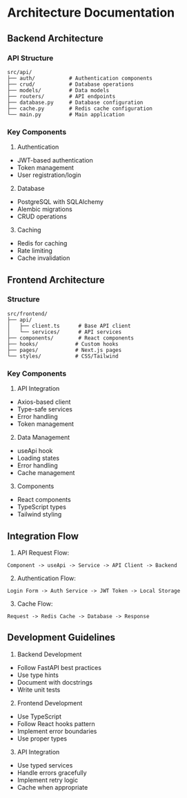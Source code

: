 # Architecture Documentation

## Backend Architecture

### API Structure
```
src/api/
├── auth/           # Authentication components
├── crud/           # Database operations
├── models/         # Data models
├── routers/        # API endpoints
├── database.py     # Database configuration
├── cache.py        # Redis cache configuration
└── main.py         # Main application
```

### Key Components

1. Authentication
- JWT-based authentication
- Token management
- User registration/login

2. Database
- PostgreSQL with SQLAlchemy
- Alembic migrations
- CRUD operations

3. Caching
- Redis for caching
- Rate limiting
- Cache invalidation

## Frontend Architecture

### Structure
```
src/frontend/
├── api/
│   ├── client.ts      # Base API client
│   └── services/      # API services
├── components/        # React components
├── hooks/            # Custom hooks
├── pages/            # Next.js pages
└── styles/           # CSS/Tailwind
```

### Key Components

1. API Integration
- Axios-based client
- Type-safe services
- Error handling
- Token management

2. Data Management
- useApi hook
- Loading states
- Error handling
- Cache management

3. Components
- React components
- TypeScript types
- Tailwind styling

## Integration Flow

1. API Request Flow:
```
Component -> useApi -> Service -> API Client -> Backend
```

2. Authentication Flow:
```
Login Form -> Auth Service -> JWT Token -> Local Storage
```

3. Cache Flow:
```
Request -> Redis Cache -> Database -> Response
```

## Development Guidelines

1. Backend Development
- Follow FastAPI best practices
- Use type hints
- Document with docstrings
- Write unit tests

2. Frontend Development
- Use TypeScript
- Follow React hooks pattern
- Implement error boundaries
- Use proper types

3. API Integration
- Use typed services
- Handle errors gracefully
- Implement retry logic
- Cache when appropriate